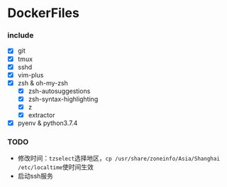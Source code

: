 # DockerFiles

### include

- [x] git
- [x] tmux
- [x] sshd
- [x] vim-plus
- [x] zsh & oh-my-zsh
  - [x] zsh-autosuggestions
  - [x] zsh-syntax-highlighting
  - [x] z
  - [x] extractor
- [x] pyenv & python3.7.4

### TODO

- 修改时间：`tzselect`选择地区，`cp /usr/share/zoneinfo/Asia/Shanghai /etc/localtime`使时间生效
- 启动ssh服务

